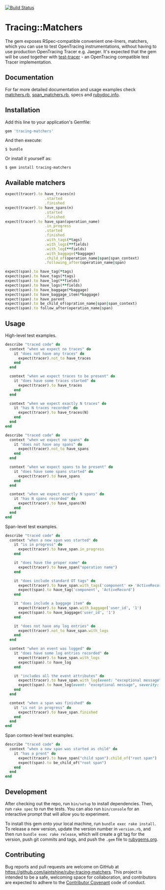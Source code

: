 [![Build Status](https://travis-ci.org/iaintshine/ruby-tracing-matchers.svg?branch=master)](https://travis-ci.org/iaintshine/ruby-tracing-matchers)

# Tracing::Matchers

The gem exposes RSpec-compatible convenient one-liners, matchers, which you can use to test OpenTracing instrumentations, without having to use production OpenTracing Tracer e.g. Jaeger. It's expected that the gem will be used together with [test-tracer](https://github.com/iaintshine/ruby-test-tracer) - an OpenTracing compatible test Tracer implementation.

## Documentation

For far more detailed documentation and usage examples check [matchers.rb](https://github.com/iaintshine/ruby-tracing-matchers/blob/master/lib/tracing/matchers.rb), [span_matchers.rb](https://github.com/iaintshine/ruby-tracing-matchers/blob/master/lib/tracing/matchers/span_matchers.rb), specs and [rubydoc.info](http://www.rubydoc.info/gems/tracing-matchers).

## Installation

Add this line to your application's Gemfile:

```ruby
gem 'tracing-matchers'
```

And then execute:

    $ bundle

Or install it yourself as:

    $ gem install tracing-matchers

## Available matchers

```ruby
expect(tracer).to have_traces(n)
                  .started
                  .finished
expect(tracer).to have_spans(n)
                  .started
                  .finished
expect(tracer).to have_span(operation_name)
                  .in_progress
                  .started
                  .finished
                  .with_tags(*tags)
                  .with_logs(**fields)
                  .with_log(**fields)
                  .with_baggage(*baggage)
                  .child_of(operation_name|span|span_context)
                  .following_after(operation_name|span)

expect(span).to have_tag(*tags)
expect(span).to have_tags(*tags)
expect(span).to have_log(**fields)
expect(span).to have_logs(**fields)
expect(span).to have_baggage(*baggage)
expect(span).to have_baggage_item(*baggage)
expect(span).to have_parent
expect(span).to be_child_of(opration_name|span|span_context)
expect(span).to follow_after(operation_name|span)
```

## Usage

High-level test examples.

```ruby
describe "traced code" do
  context "when we expect no traces" do
    it "does not have any traces" do
      expect(tracer).not_to have_traces
    end
  end

  context "when we expect traces to be present" do
    it "does have some traces started" do
      expect(tracer).to have_traces
    end
  end

  context "when we expect exactly N traces" do
    it "has N traces recorded" do
      expect(tracer).to have_traces(N)
    end
  end
end
```

```ruby
describe "traced code" do
  context "when we expect no spans" do
    it "does not have any spans" do
      expect(tracer).not_to have_spans
    end
  end

  context "when we expect spans to be present" do
    it "does have some spans started" do
      expect(tracer).to have_spans
    end
  end

  context "when we expect exactly N spans" do
    it "has N spans recorded" do
      expect(tracer).to have_spans(N)
    end
  end
end
```

Span-level test examples.

```ruby
describe "traced code" do
  context "when a new span was started" do
    it "is in progress" do
      expect(tracer).to have_span.in_progress
    end

    it "does have the proper name" do
      expect(tracer).to have_span("operation name")
    end

    it "does include standard OT tags" do
      expect(tracer).to have_span.with_tags('component' => 'ActiveRecord')
      expect(span).to have_tag('component', 'ActiveRecord')
    end

    it "does include a baggage item" do
      expect(tracer).to have_span.with_baggage('user_id', '1')
      expect(span).to have_baggage('user_id', '1')
    end

    it "does not have any log entries" do
      expect(tracer).not_to have_span.with_logs
    end
  end

  context "when an event was logged" do
    it "does have some log entries recorded" do
      expect(tracer).to have_span.with_logs
      expect(span).to have_log 
    end

    it "includes all the event attributes" do
      expect(tracer).to have_span.with_log(event: "exceptional message", severity: Logger::ERROR)
      expect(span).to have_log(event: "exceptional message", severity: Logger::ERROR)
    end
  end

  context "when a span was finished" do
    it "is not in progress" do
      expect(tracer).to have_span.finished 
    end
  end
end
```

Span context-level test examples.

```ruby
describe "traced code" do
  context "when a new span was started as child" do
    it "has a prent" do
      expect(tracer).to have_span("child span").child_of("root span")
      expect(span).to be_child_of("root span")
    end
  end
end
```

## Development

After checking out the repo, run `bin/setup` to install dependencies. Then, run `rake spec` to run the tests. You can also run `bin/console` for an interactive prompt that will allow you to experiment.

To install this gem onto your local machine, run `bundle exec rake install`. To release a new version, update the version number in `version.rb`, and then run `bundle exec rake release`, which will create a git tag for the version, push git commits and tags, and push the `.gem` file to [rubygems.org](https://rubygems.org).

## Contributing

Bug reports and pull requests are welcome on GitHub at https://github.com/iaintshine/ruby-tracing-matchers. This project is intended to be a safe, welcoming space for collaboration, and contributors are expected to adhere to the [Contributor Covenant](http://contributor-covenant.org) code of conduct.
